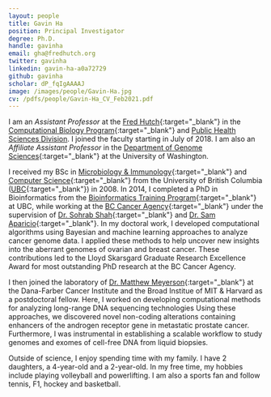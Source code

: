 ```yaml
---
layout: people
title: Gavin Ha
position: Principal Investigator
degree: Ph.D.
handle: gavinha
email: gha@fredhutch.org
twitter: gavinha
linkedin: gavin-ha-a0a72729
github: gavinha
scholar: dP_fqIgAAAAJ
image: /images/people/Gavin-Ha.jpg
cv: /pdfs/people/Gavin-Ha_CV_Feb2021.pdf
---
```


I am an *Assistant Professor* at the [Fred Hutch](http://www.fredhutch.org/){:target="_blank"} in the [Computational Biology Program](http://www.fredhutch.org/en/labs/phs/projects/herbold-computational-biology-program.html){:target="_blank"} and [Public Health Sciences Division](https://www.fredhutch.org/en/labs/phs.html). I joined the faculty starting in July of 2018. I am also an *Affiliate Assistant Professor* in the [Department of Genome Sciences](http://www.gs.washington.edu/){:target="_blank"} at the University of Washington.

I received my BSc in [Microbiology & Immunology](https://www.microbiology.ubc.ca/){:target="_blank"} and [Computer Science](https://www.cs.ubc.ca/){:target="_blank"} from the University of British Columbia ([UBC](https://www.ubc.ca/){:target="_blank"}) in 2008. In 2014, I completed a PhD in Bioinformatics from the [Bioinformatics Training Program](http://www.bioinformatics.ubc.ca/){:target="_blank"} at UBC, while working at the [BC Cancer Agency](http://www.bccrc.ca/){:target="_blank"} under the supervision of [Dr. Sohrab Shah](http://shahlab.ca/){:target="_blank"} and [Dr. Sam Aparicio](http://molonc.bccrc.ca/aparicio-lab/){:target="_blank"}. In my doctoral work, I developed computational algorithms using Bayesian and machine learning approaches to analyze cancer genome data. I applied these methods to help uncover new insights into the aberrant genomes of ovarian and breast cancer. These contributions led to the Lloyd Skarsgard Graduate Research Excellence Award for most outstanding PhD research at the BC Cancer Agency. 

I then joined the laboratory of [Dr. Matthew Meyerson](http://meyersonlab.dana-farber.org/){:target="_blank"} at the Dana-Farber Cancer Institute and the Broad Institue of MIT & Harvard as a postdoctoral fellow. Here, I worked on developing computational methods for analyzing long-range DNA sequencing technologies Using these approaches, we discovered novel non-coding alterations containing enhancers of the androgen receptor gene in metastatic prostate cancer. Furthermore, I was instrumental in establishing a scalable workflow to study genomes and exomes of cell-free DNA from liquid biopsies. 

Outside of science, I enjoy spending time with my family. I have 2 daughters, a 4-year-old and a 2-year-old. In my free time, my hobbies include playing volleyball and powerlifting. I am also a sports fan and follow tennis, F1, hockey and basketball.

